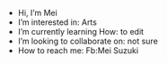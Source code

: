 -  Hi, I’m Mei
-  I’m interested in: Arts
-  I’m currently learning How: to edit
-  I’m looking to collaborate on: not sure
-  How to reach me: Fb:Mei Suzuki

<!---
Mxiimei/Mxiimei is a ✨ special ✨ repository because its `README.md` (this file) appears on your GitHub profile.
You can click the Preview link to take a look at your changes.
--->

